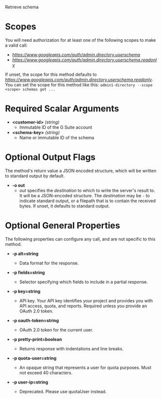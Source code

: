 Retrieve schema
# Scopes

You will need authorization for at least one of the following scopes to make a valid call:

* *https://www.googleapis.com/auth/admin.directory.userschema*
* *https://www.googleapis.com/auth/admin.directory.userschema.readonly*

If unset, the scope for this method defaults to *https://www.googleapis.com/auth/admin.directory.userschema.readonly*.
You can set the scope for this method like this: `admin1-directory --scope <scope> schemas get ...`
# Required Scalar Arguments
* **&lt;customer-id&gt;** *(string)*
    - Immutable ID of the G Suite account
* **&lt;schema-key&gt;** *(string)*
    - Name or immutable ID of the schema

# Optional Output Flags

The method's return value a JSON encoded structure, which will be written to standard output by default.

* **-o out**
    - *out* specifies the *destination* to which to write the server's result to.
      It will be a JSON-encoded structure.
      The *destination* may be `-` to indicate standard output, or a filepath that is to contain the received bytes.
      If unset, it defaults to standard output.
# Optional General Properties

The following properties can configure any call, and are not specific to this method.

* **-p alt=string**
    - Data format for the response.

* **-p fields=string**
    - Selector specifying which fields to include in a partial response.

* **-p key=string**
    - API key. Your API key identifies your project and provides you with API access, quota, and reports. Required unless you provide an OAuth 2.0 token.

* **-p oauth-token=string**
    - OAuth 2.0 token for the current user.

* **-p pretty-print=boolean**
    - Returns response with indentations and line breaks.

* **-p quota-user=string**
    - An opaque string that represents a user for quota purposes. Must not exceed 40 characters.

* **-p user-ip=string**
    - Deprecated. Please use quotaUser instead.
